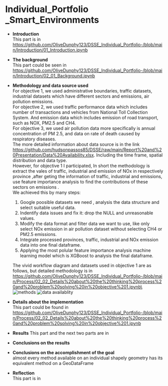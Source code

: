 # Individual_Portfolio _Smart_Environments
- **Introduction**\
This part is in https://github.com/OliveDunphy123/DSSE_Individual_Portfolio-/blob/main/Introduction/01_Introduction.ipynb
- **The background**\
This part could be seen in https://github.com/OliveDunphy123/DSSE_Individual_Portfolio-/blob/main/Introduction/02_01_Background.ipynb
- **Methodology and data source used**\
  For objective 1, we used administrative boundaries, traffic datasets, industrial datasets which have different sectors and emissions, air pollution emissions.\
  For objective 2, we used traffic performance data which includes number of transactions and vehicles from National Toll Collection System. And emission data which includes emission of road transport, such as NOX, PM2.5 and CH4.\
  For objective 3, we used air pollution data more specifically is annual concentration of PM 2.5, and data on rate of death caused by respiratory diseases.\
  The more detailed information about data source is in the link https://github.com/hudsonpassos85/DSSE/raw/main/Report%20and%20Presentation/Data%20Availability.xlsx. Including the time frame, spatial distribution and data type.\
  However, for objective 1 I participated, In  short the methodology is extract the vales of traffic, industrial and emission of NOx in respectively province ,after geting the information of traffic, industrial and emissions, use feature importance analysis to find the contributions of these sectors on emissions .\
  We achieved this by many steps:
  1. Google poosible datasets we need , analysis the data structure and select suitable useful data.
  2. Indentify data issues and fix it: drop the NULL and unreasonable values.
  3. Modify the data format and filter data we want to use, like only select NOx emission in air pollution dataset without selecting CH4 or PM2.5 emissions.
  4. Integrate processed provinces, traffic, industrial and NOx emission data into one final dataframe.
  5. Applying the most polular feature importance analysis machine learning model which is XGBoost to analysis the final dataframe.
     
  The vivid workflow diagram and datasets used in objective 1 are as follows, but detailed methodology is in https://github.com/OliveDunphy123/DSSE_Individual_Portfolio-/blob/main/Process/02_02_Details%20about%20the%20thinking%20process%20and%20problem%20solving%20in%20objective%201.ipynb\
  ![methods](https://github.com/hudsonpassos85/DSSE/blob/main/images/figure01.jpg?raw=true)
  ![data availablity](https://github.com/hudsonpassos85/DSSE/blob/main/images/figure02.jpg?raw=true)

  
  
- **Details about the implementation**\
  This part could be found in https://github.com/OliveDunphy123/DSSE_Individual_Portfolio-/blob/main/Process/02_02_Details%20about%20the%20thinking%20process%20and%20problem%20solving%20in%20objective%201.ipynb
- **Results**
  This part and the next two parts are in 
- **Conclusions on the results**
- **Conclusions on the accomplishment of the goal**\
  almost every method available on an individual shapely geometry has its equivalent method on a GeoDataFrame
- **Reflection**\
   This part is in 
